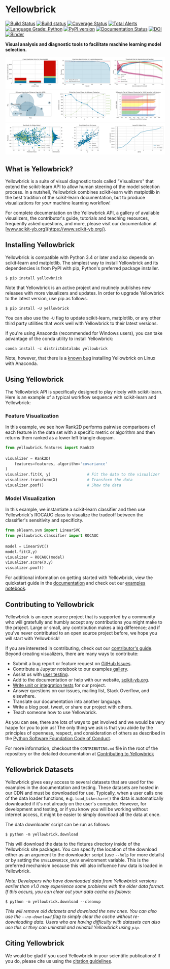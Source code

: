 # Yellowbrick

[![Build Status](https://travis-ci.com/DistrictDataLabs/yellowbrick.svg?branch=develop)](https://travis-ci.com/DistrictDataLabs/yellowbrick)
[![Build status](https://ci.appveyor.com/api/projects/status/11abg00ollbdf4oy?svg=true)](https://ci.appveyor.com/project/districtdatalabs/yellowbrick)
[![Coverage Status](https://coveralls.io/repos/github/DistrictDataLabs/yellowbrick/badge.svg?branch=master)](https://coveralls.io/github/DistrictDataLabs/yellowbrick?branch=master)
[![Total Alerts](https://img.shields.io/lgtm/alerts/g/DistrictDataLabs/yellowbrick.svg?logo=lgtm&logoWidth=18)](https://lgtm.com/projects/g/DistrictDataLabs/yellowbrick/alerts/)
[![Language Grade: Python](https://img.shields.io/lgtm/grade/python/g/DistrictDataLabs/yellowbrick.svg?logo=lgtm&logoWidth=18)](https://lgtm.com/projects/g/DistrictDataLabs/yellowbrick/context:python)
[![PyPI version](https://badge.fury.io/py/yellowbrick.svg)](https://badge.fury.io/py/yellowbrick)
[![Documentation Status](https://readthedocs.org/projects/yellowbrick/badge/?version=latest)](http://yellowbrick.readthedocs.io/en/latest/?badge=latest)
[![DOI](https://zenodo.org/badge/DOI/10.5281/zenodo.1206239.svg)](https://doi.org/10.5281/zenodo.1206239)
[![Binder](https://mybinder.org/badge.svg)](https://mybinder.org/v2/gh/DistrictDataLabs/yellowbrick/develop?filepath=examples%2Fexamples.ipynb)


**Visual analysis and diagnostic tools to facilitate machine learning model selection.**

[![Classifiers](docs/images/readme_classifiers.png)](https://www.scikit-yb.org/en/latest/gallery.html)
[![Clusterers](docs/images/readme_clusterers.png)](https://www.scikit-yb.org/en/latest/gallery.html)
[![Regressors](docs/images/readme_regressors.png)](https://www.scikit-yb.org/en/latest/gallery.html)

## What is Yellowbrick?

Yellowbrick is a suite of visual diagnostic tools called "Visualizers" that extend the scikit-learn API to allow human steering of the model selection process. In a nutshell, Yellowbrick combines scikit-learn with matplotlib in the best tradition of the scikit-learn documentation, but to produce visualizations for _your_ machine learning workflow!

For complete documentation on the Yellowbrick API, a gallery of available visualizers, the contributor's guide, tutorials and teaching resources, frequently asked questions, and more, please visit our documentation at [www.scikit-yb.org](https://www.scikit-yb.org/). 

## Installing Yellowbrick

Yellowbrick is compatible with Python 3.4 or later and also depends on scikit-learn and matplotlib. The simplest way to install Yellowbrick and its dependencies is from PyPI with pip, Python's preferred package installer.

    $ pip install yellowbrick

Note that Yellowbrick is an active project and routinely publishes new releases with more visualizers and updates. In order to upgrade Yellowbrick to the latest version, use pip as follows.

    $ pip install -U yellowbrick

You can also use the `-U` flag to update scikit-learn, matplotlib, or any other third party utilities that work well with Yellowbrick to their latest versions.

If you're using Anaconda (recommended for Windows users), you can take advantage of the conda utility to install Yellowbrick:

    conda install -c districtdatalabs yellowbrick

Note, however, that there is a [known bug](https://github.com/DistrictDataLabs/yellowbrick/issues/205) installing Yellowbrick on Linux with Anaconda.

## Using Yellowbrick

The Yellowbrick API is specifically designed to play nicely with scikit-learn. Here is an example of a typical workflow sequence with scikit-learn and Yellowbrick:

### Feature Visualization

In this example, we see how Rank2D performs pairwise comparisons of each feature in the data set with a specific metric or algorithm and then returns them ranked as a lower left triangle diagram.

```python
from yellowbrick.features import Rank2D

visualizer = Rank2D(
    features=features, algorithm='covariance'
)
visualizer.fit(X, y)                # Fit the data to the visualizer
visualizer.transform(X)             # Transform the data
visualizer.poof()                   # Show the data
```

### Model Visualization

In this example, we instantiate a scikit-learn classifier and then use Yellowbrick's ROCAUC class to visualize the tradeoff between the classifier's sensitivity and specificity.

```python
from sklearn.svm import LinearSVC
from yellowbrick.classifier import ROCAUC

model = LinearSVC()
model.fit(X,y)
visualizer = ROCAUC(model)
visualizer.score(X,y)
visualizer.poof()
```

For additional information on getting started with Yellowbrick, view the quickstart guide in the [documentation](https://www.scikit-yb.org/en/latest/) and check out our [examples notebook](https://github.com/DistrictDataLabs/yellowbrick/blob/develop/examples/examples.ipynb).

## Contributing to Yellowbrick

Yellowbrick is an open source project that is supported by a community who will gratefully and humbly accept any contributions you might make to the project. Large or small, any contribution makes a big difference; and if you've never contributed to an open source project before, we hope you will start with Yellowbrick!

If you are interested in contributing, check out our [contributor's guide](https://www.scikit-yb.org/en/latest/contributing.html). Beyond creating visualizers, there are many ways to contribute:

- Submit a bug report or feature request on [GitHub Issues](https://github.com/DistrictDataLabs/yellowbrick/issues).
- Contribute a Jupyter notebook to our examples[ gallery](https://github.com/DistrictDataLabs/yellowbrick/tree/develop/examples).
- Assist us with [user testing](https://www.scikit-yb.org/en/latest/evaluation.html).
- Add to the documentation or help with our website, [scikit-yb.org](https://www.scikit-yb.org).
- [Write unit or integration tests](https://www.scikit-yb.org/en/latest/contributing.html#testing) for our project.
- Answer questions on our issues, mailing list, Stack Overflow, and elsewhere.
- Translate our documentation into another language.
- Write a blog post, tweet, or share our project with others.
- Teach someone how to use Yellowbrick.

As you can see, there are lots of ways to get involved and we would be very happy for you to join us! The only thing we ask is that you abide by the principles of openness, respect, and consideration of others as described in the [Python Software Foundation Code of Conduct](https://www.python.org/psf/codeofconduct/).

For more information, checkout the `CONTRIBUTING.md` file in the root of the repository or the detailed documentation at [Contributing to Yellowbrick](https://www.scikit-yb.org/en/latest/contributing.html)

## Yellowbrick Datasets

Yellowbrick gives easy access to several datasets that are used for the examples in the documentation and testing. These datasets are hosted in our CDN and must be downloaded for use. Typically, when a user calls one of the data loader functions, e.g. `load_bikeshare()` the data is automatically downloaded if it's not already on the user's computer. However, for development and testing, or if you know you will be working without internet access, it might be easier to simply download all the data at once.

The data downloader script can be run as follows:

    $ python -m yellowbrick.download

This will download the data to the fixtures directory inside of the Yellowbrick site packages. You can specify the location of the download either as an argument to the downloader script (use `--help` for more details) or by setting the `$YELLOWBRICK_DATA` environment variable. This is the preferred mechanism because this will also influence how data is loaded in Yellowbrick.

_Note: Developers who have downloaded data from Yellowbrick versions earlier than v1.0 may experience some problems with the older data format. If this occurs, you can clear out your data cache as follows:_

    $ python -m yellowbrick.download --cleanup

_This will remove old datasets and download the new ones. You can also use the `--no-download` flag to simply clear the cache without re-downloading data. Users who are having difficulty with datasets can also use this or they can uninstall and reinstall Yellowbrick using `pip`._

## Citing Yellowbrick

We would be glad if you used Yellowbrick in your scientific publications! If you do, please cite us using the [citation guidelines](https://www.scikit-yb.org/en/latest/about.html#citing-yellowbrick).